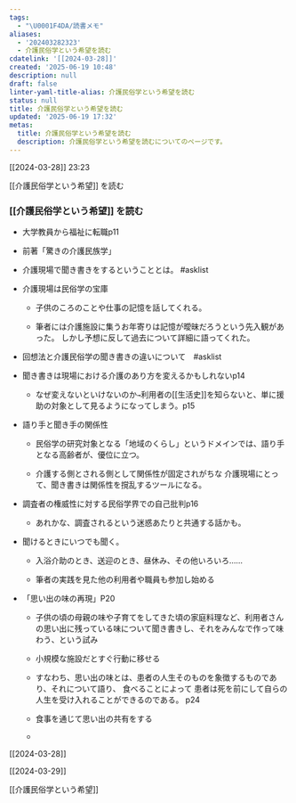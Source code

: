 ```yaml
---
tags:
  - "\U0001F4DA/読書メモ"
aliases:
  - '202403282323'
  - 介護民俗学という希望を読む
cdatelink: '[[2024-03-28]]'
created: '2025-06-19 10:48'
description: null
draft: false
linter-yaml-title-alias: 介護民俗学という希望を読む
status: null
title: 介護民俗学という希望を読む
updated: '2025-06-19 17:32'
metas:
  title: 介護民俗学という希望を読む
  description: 介護民俗学という希望を読むについてのページです。
---
```

[[2024-03-28]] 23:23

[[介護民俗学という希望]] を読む
### [[介護民俗学という希望]] を読む
- 大学教員から福祉に転職p11
- 前著「驚きの介護民族学」
- 介護現場で聞き書きをするということとは。 #asklist 
- 介護現場は民俗学の宝庫
	- 子供のころのことや仕事の記憶を話してくれる。

	- 筆者には介護施設に集うお年寄りは記憶が曖昧だろうという先入観があった。 しかし予想に反して過去について詳細に語ってくれた。

- 回想法と介護民俗学の聞き書きの違いについて　#asklist

- 聞き書きは現場における介護のあり方を変えるかもしれないp14

	- なぜ変えないといけないのか`→`利用者の[[生活史]]を知らないと、単に援助の対象として見るようになってしまう。p15

- 語り手と聞き手の関係性

	- 民俗学の研究対象となる「地域のくらし」というドメインでは、語り手となる高齢者が、優位に立つ。
	
	- 介護する側とされる側として関係性が固定されがちな 介護現場にとって、聞き書きは関係性を撹乱するツールになる。

- 調査者の権威性に対する民俗学界での自己批判p16

	- あれかな、調査されるという迷惑あたりと共通する話かも。

- 聞けるときにいつでも聞く。

	- 入浴介助のとき、送迎のとき、昼休み、その他いろいろ……

	- 筆者の実践を見た他の利用者や職員も参加し始める

- 「思い出の味の再現」P20

	- 子供の頃の母親の味や子育てをしてきた頃の家庭料理など、利用者さんの思い出に残っている味について聞き書きし、それをみんなで作って味わう、という試み
	
	- 小規模な施設だとすぐ行動に移せる
	
	- すなわち、思い出の味とは、患者の人生そのものを象徴するものであり、それについて語り、 食べることによって 患者は死を前にして自らの人生を受け入れることができるのである。 p24
	
	- 食事を通じて思い出の共有をする
	- 
[[2024-03-28]]

[[2024-03-29]] 


[[介護民俗学という希望]]
